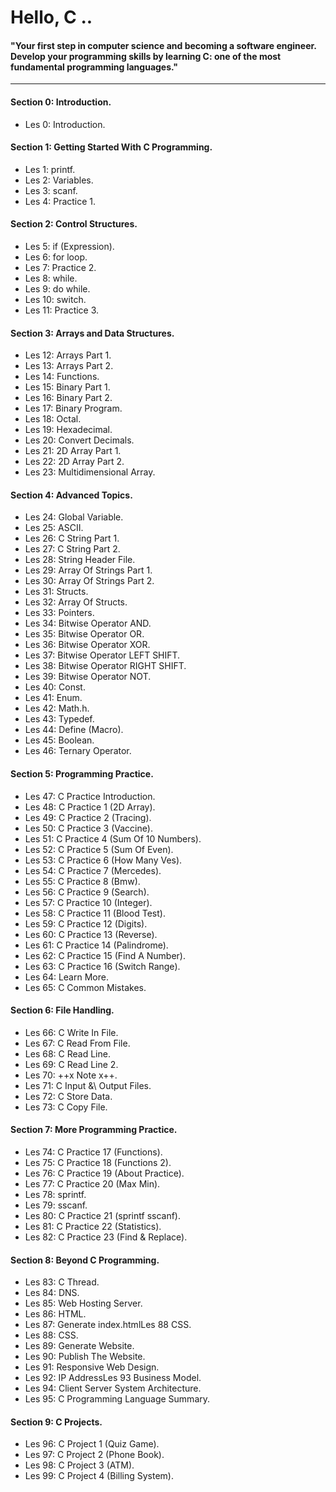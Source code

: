 # Hello, C ..

#### "Your first step in computer science and becoming a software engineer. Develop your programming skills by learning C: one of the most fundamental programming languages."

---

#### Section 0: Introduction.

- Les 0: Introduction.

#### Section 1: Getting Started With C Programming.

- Les 1: printf.
- Les 2: Variables.
- Les 3: scanf.
- Les 4: Practice 1.

#### Section 2: Control Structures.

- Les 5: if (Expression).
- Les 6: for loop.
- Les 7: Practice 2.
- Les 8: while.
- Les 9: do while.
- Les 10: switch.
- Les 11: Practice 3.

#### Section 3: Arrays and Data Structures.

- Les 12: Arrays Part 1.
- Les 13: Arrays Part 2.
- Les 14: Functions.
- Les 15: Binary Part 1.
- Les 16: Binary Part 2.
- Les 17: Binary Program.
- Les 18: Octal.
- Les 19: Hexadecimal.
- Les 20: Convert Decimals.
- Les 21: 2D Array Part 1.
- Les 22: 2D Array Part 2.
- Les 23: Multidimensional Array.

#### Section 4: Advanced Topics.

- Les 24: Global Variable.
- Les 25: ASCII.
- Les 26: C String Part 1.
- Les 27: C String Part 2.
- Les 28: String Header File.
- Les 29: Array Of Strings Part 1.
- Les 30: Array Of Strings Part 2.
- Les 31: Structs.
- Les 32: Array Of Structs.
- Les 33: Pointers.
- Les 34: Bitwise Operator AND.
- Les 35: Bitwise Operator OR.
- Les 36: Bitwise Operator XOR.
- Les 37: Bitwise Operator LEFT SHIFT.
- Les 38: Bitwise Operator RIGHT SHIFT.
- Les 39: Bitwise Operator NOT.
- Les 40: Const.
- Les 41: Enum.
- Les 42: Math.h.
- Les 43: Typedef.
- Les 44: Define (Macro).
- Les 45: Boolean.
- Les 46: Ternary Operator.

#### Section 5: Programming Practice.

- Les 47: C Practice Introduction.
- Les 48: C Practice 1 (2D Array).
- Les 49: C Practice 2 (Tracing).
- Les 50: C Practice 3 (Vaccine).
- Les 51: C Practice 4 (Sum Of 10 Numbers).
- Les 52: C Practice 5 (Sum Of Even).
- Les 53: C Practice 6 (How Many Ves).
- Les 54: C Practice 7 (Mercedes).
- Les 55: C Practice 8 (Bmw).
- Les 56: C Practice 9 (Search).
- Les 57: C Practice 10 (Integer).
- Les 58: C Practice 11 (Blood Test).
- Les 59: C Practice 12 (Digits).
- Les 60: C Practice 13 (Reverse).
- Les 61: C Practice 14 (Palindrome).
- Les 62: C Practice 15 (Find A Number).
- Les 63: C Practice 16 (Switch Range).
- Les 64: Learn More.
- Les 65: C Common Mistakes.

#### Section 6: File Handling.

- Les 66: C Write In File.
- Les 67: C Read From File.
- Les 68: C Read Line.
- Les 69: C Read Line 2.
- Les 70: ++x Note x++.
- Les 71: C Input &\ Output Files.
- Les 72: C Store Data.
- Les 73: C Copy File.

#### Section 7: More Programming Practice.

- Les 74: C Practice 17 (Functions).
- Les 75: C Practice 18 (Functions 2).
- Les 76: C Practice 19 (About Practice).
- Les 77: C Practice 20 (Max Min).
- Les 78: sprintf.
- Les 79: sscanf.
- Les 80: C Practice 21 (sprintf sscanf).
- Les 81: C Practice 22 (Statistics).
- Les 82: C Practice 23 (Find & Replace).

#### Section 8: Beyond C Programming.

- Les 83: C Thread.
- Les 84: DNS.
- Les 85: Web Hosting Server.
- Les 86: HTML.
- Les 87: Generate index.htmlLes 88 CSS.
- Les 88: CSS.
- Les 89: Generate Website.
- Les 90: Publish The Website.
- Les 91: Responsive Web Design.
- Les 92: IP AddressLes 93 Business Model.
- Les 94: Client Server System Architecture.
- Les 95: C Programming Language Summary.

#### Section 9: C Projects.

- Les 96: C Project 1 (Quiz Game).
- Les 97: C Project 2 (Phone Book).
- Les 98: C Project 3 (ATM).
- Les 99: C Project 4 (Billing System).
